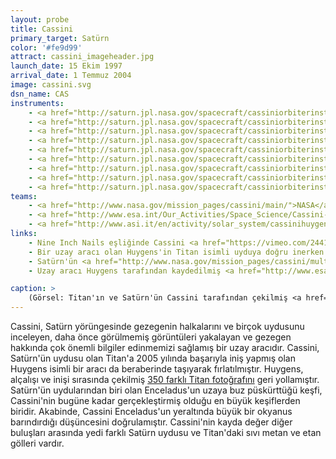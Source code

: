 ```yaml
---
layout: probe
title: Cassini
primary_target: Satürn
color: '#fe9d99'
attract: cassini_imageheader.jpg
launch_date: 15 Ekim 1997
arrival_date: 1 Temmuz 2004
image: cassini.svg
dsn_name: CAS
instruments:
    - <a href="http://saturn.jpl.nasa.gov/spacecraft/cassiniorbiterinstruments/instrumentscassiniiss/">kameralar</a>
    - <a href="http://saturn.jpl.nasa.gov/spacecraft/cassiniorbiterinstruments/instrumentscassinicda/">kozmik toz analizörü</a>
    - <a href="http://saturn.jpl.nasa.gov/spacecraft/cassiniorbiterinstruments/instrumentscassinimag/">mıknatısölçer</a>
    - <a href="http://saturn.jpl.nasa.gov/spacecraft/cassiniorbiterinstruments/instrumentscassinimimi/">manyetosfer sensörleri</a>
    - <a href="http://saturn.jpl.nasa.gov/spacecraft/cassiniorbiterinstruments/instrumentscassiniradar/">radar</a>
    - <a href="http://saturn.jpl.nasa.gov/spacecraft/cassiniorbiterinstruments/instrumentscassinirss/">radyo-sinyal üreteci</a>
    - <a href="http://saturn.jpl.nasa.gov/spacecraft/cassiniorbiterinstruments/nstrumentscassinirpws/">radyo-sinyal sensörü</a>
    - <a href="http://saturn.jpl.nasa.gov/spacecraft/cassiniorbiterinstruments/">spektometreler</a>
    - <a href="http://saturn.jpl.nasa.gov/spacecraft/cassiniorbiterinstruments/instrumentscassiniuvis/">ultraviyole teleskopları</a>
teams:
    - <a href="http://www.nasa.gov/mission_pages/cassini/main/">NASA</a> / <a href="http://www.nasa.gov/mission_pages/cassini/main/">JPL</a>
    - <a href="http://www.esa.int/Our_Activities/Space_Science/Cassini-Huygens">ESA</a>
    - <a href="http://www.asi.it/en/activity/solar_system/cassinihuygens">ASI</a>
links:
    - Nine Inch Nails eşliğinde Cassini <a href="https://vimeo.com/24410924">görüntüleri</a>
    - Bir uzay aracı olan Huygens'in Titan isimli uyduya doğru inerken <a href="http://www.esa.int/Our_Activities/Space_Science/Highlights/Ten_years_at_Titan">beş farklı yükseklikten çektiği fotoğraflar</a>
    - Satürn'ün <a href="http://www.nasa.gov/mission_pages/cassini/multimedia/jpl/pia17172.html#.VOKEY154qm0">doğal rengi ve insan gözüne göründüğü hali</a>
    - Uzay aracı Huygens tarafından kaydedilmiş <a href="http://www.esa.int/Our_Activities/Space_Science/Cassini-Huygens/Sounds_of_an_alien_world">Titan'daki sesler</a>

caption: >
    (Görsel: Titan'ın ve Satürn'ün Cassini tarafından çekilmiş <a href="http://www.nasa.gov/mission_pages/cassini/multimedia/pia14922.html">doğal renk görüntüsü</a>, NASA/JPL-Caltech/SSI)
---
```

Cassini, Satürn yörüngesinde gezegenin halkalarını ve birçok uydusunu inceleyen, daha önce görülmemiş görüntüleri yakalayan ve gezegen hakkında çok önemli bilgiler edinmemizi sağlamış bir uzay aracıdır. Cassini, Satürn'ün uydusu olan Titan'a 2005 yılında başarıyla iniş yapmış olan Huygens isimli bir aracı da beraberinde taşıyarak fırlatılmıştır. Huygens, alçalışı ve inişi sırasında çekilmiş <a href="http://esamultimedia.esa.int/docs/titanraw/index.htm">350 farklı Titan fotoğrafını</a> geri yollamıştır. Satürn'ün uydularından biri olan Enceladus'un uzaya buz püskürttüğü keşfi, Cassini'nin bugüne kadar gerçekleştirmiş olduğu en büyük keşiflerden biridir. Akabinde, Cassini Enceladus'un yeraltında büyük bir okyanus barındırdığı düşüncesini doğrulamıştır. Cassini'nin kayda değer diğer buluşları arasında yedi farklı Satürn uydusu ve Titan'daki sıvı metan ve etan gölleri vardır.
